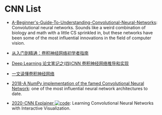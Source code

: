 # CNN List

- [A-Beginner's-Guide-To-Understanding-Convolutional-Neural-Networks](http://6me.us/a7X): Convolutional neural networks. Sounds like a weird combination of biology and math with a little CS sprinkled in, but these networks have been some of the most influential innovations in the field of computer vision.

- [从入门到精通：卷积神经网络初学者指南 ](http://www.jiqizhixin.com/article/1363)

- [Deep Learning 论文笔记之(四)CNN 卷积神经网络推导和实现](http://blog.csdn.net/zouxy09/article/details/9993371)

- [一文读懂卷积神经网络](http://www.36dsj.com/archives/24006)

- [2018-A NumPy implementation of the famed Convolutional Neural Network](https://towardsdatascience.com/convolutional-neural-networks-from-the-ground-up-c67bb41454e1?source=userActivityShare-fe48c4221a4c-1531311925): one of the most influential neural network architectures to date.

- [2020-CNN Explainer ![code](https://shorturl.at/dlxyK)](https://github.com/poloclub/cnn-explainer): Learning Convolutional Neural Networks with Interactive Visualization.

